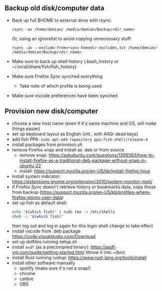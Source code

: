 ## Backup old disk/computer data

- Back up full $HOME to external drive with rsync:
    ```
    rsync -av /home/demian/ /media/demian/Backup/<dir_name>
    ```

    Or, using an ignorelist to avoid copying unnecessary stuff:

    ```
    rsync -av --exclude-from=rsync-homedir-excludes.txt /home/demian/ /media/demian/Backup/<dir_name>
    ```

- Make sure to back up shell history (.bash_history or ~/.local/share/fish/fish_history)
- Make sure Firefox Sync synched everything
  - Take note of which profile is being used
- Make sure vscode preferences have been synched

## Provision new disk/computer

- choose a new host name (even if it's same machine and OS, will make things easier)
- set up keyboard layout as English (intl., with AltGr dead keys)
- add fish PPA: `sudo apt-add-repository ppa:fish-shell/release-4`
- install packages from provision.sh
- remove Firefox snap and install as .deb or from source
  - remove snap: https://askubuntu.com/questions/1399383/how-to-install-firefox-as-a-traditional-deb-package-without-snap-in-ubuntu-22
  - install: https://support.mozilla.org/en-US/kb/install-firefox-linux
- install system indicator: https://extensions.gnome.org/extension/3010/system-monitor-next/
- if Firefox Sync doesn't retrieve history or bookmarks data, copy those from backup (https://support.mozilla.org/en-US/kb/profiles-where-firefox-stores-user-data)
- set up fish as default shell:
    ```bash
    echo "$(which fish)" | sudo tee -a /etc/shells
    chsh -s "$(which fish)"
    ```
  then log out and log in again for this login shell change to take effect
- install vscode from .deb package https://code.visualstudio.com/Download
- set up dotfiles running setup.sh
- install `asdf` (as a precompiled binary): https://asdf-vm.com/guide/getting-started.html (throw it into ~/bin)
- install Rust running rustup: https://www.rust-lang.org/tools/install
- install other software manually
  - spotify (make sure it's not a snap!)
  - chrome
  - calibre
  - OBS
